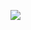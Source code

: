 [![](https://mermaid.ink/img/pako:eNptU81u2kAQfpXVnkCCKLbDnw-JWmijtheUVq1UnIMFpkECE1GjNgWkAFJRlapceorU5gkqOYATN_zkFcZv1JldYzlVfLB3Zmfm--abcY9X2zWL67zebH-qnpgdh70pGbZhM3yeVOAXuMEEXFjChsEiOAcvGAZD8PG0gRncgX_M0ul99jQBV-hZwBw2wSi8c3UmvHOyMcMPRsF3FgwZ3smoVVJkOwn4DWuGIS7cynDExQS08YSgowMZ2UjAT3CTkp8jXUoCaWJI6G0owl0MLTS2zz57a9jFnmhqjG0JPjIsZOQyuMfDFFtc45voIiH0zpDTPTWN7V8MZE6RcPpKn5UqcBmMMVM2KGqdwwoFg2UwDQFWAsAXnX3Frx9hSgWP4kXVPntWwU49rHODCaLsDAVCmDvwIoiwtk8EaTIjOl7TETwc1_ih2I8AaX32vAJXpDXJ76HY82i6LqwfEJWJ4ZSWGDZBlS6wM59UmglurjBjOCQopn-jgW4ljcQO24iRSwgytEkbhIh6XyC1v6LBGeJOGTLzhHMZ_AjnfiQKHMbGi5fDYHoQjutQ3L-SC8S2C5GASyLDEO46nsUERVJ1Ijkk41VebleOrHdy92ckcrTl_zNOUlr5EXKi3ouIldhRAioLo6zEkVhZrcAfMcw5_ZCRjqQGreit0PIG7U2sIyJ0zFO8ZXVaZqOGf3uPMAzunFgty-A6HmtW3ew2HYMb9gBDza7Tfn1mV7nudLpWindPa6ZjlRrmh47Z4nrdbH5E76lpv2-3W9sgNLne45-5ruzmd9RMNqfl86pSyGVyaoqfcT2tZnd3cupeXitoOU3LZAcp_kUUUHeymqYpWqagFtQ9tVAY_AMz1lS0?type=png)](https://mermaid.live/edit#pako:eNptU81u2kAQfpXVnkCCKLbDnw-JWmijtheUVq1UnIMFpkECE1GjNgWkAFJRlapceorU5gkqOYATN_zkFcZv1JldYzlVfLB3Zmfm--abcY9X2zWL67zebH-qnpgdh70pGbZhM3yeVOAXuMEEXFjChsEiOAcvGAZD8PG0gRncgX_M0ul99jQBV-hZwBw2wSi8c3UmvHOyMcMPRsF3FgwZ3smoVVJkOwn4DWuGIS7cynDExQS08YSgowMZ2UjAT3CTkp8jXUoCaWJI6G0owl0MLTS2zz57a9jFnmhqjG0JPjIsZOQyuMfDFFtc45voIiH0zpDTPTWN7V8MZE6RcPpKn5UqcBmMMVM2KGqdwwoFg2UwDQFWAsAXnX3Frx9hSgWP4kXVPntWwU49rHODCaLsDAVCmDvwIoiwtk8EaTIjOl7TETwc1_ih2I8AaX32vAJXpDXJ76HY82i6LqwfEJWJ4ZSWGDZBlS6wM59UmglurjBjOCQopn-jgW4ljcQO24iRSwgytEkbhIh6XyC1v6LBGeJOGTLzhHMZ_AjnfiQKHMbGi5fDYHoQjutQ3L-SC8S2C5GASyLDEO46nsUERVJ1Ijkk41VebleOrHdy92ckcrTl_zNOUlr5EXKi3ouIldhRAioLo6zEkVhZrcAfMcw5_ZCRjqQGreit0PIG7U2sIyJ0zFO8ZXVaZqOGf3uPMAzunFgty-A6HmtW3ew2HYMb9gBDza7Tfn1mV7nudLpWindPa6ZjlRrmh47Z4nrdbH5E76lpv2-3W9sgNLne45-5ruzmd9RMNqfl86pSyGVyaoqfcT2tZnd3cupeXitoOU3LZAcp_kUUUHeymqYpWqagFtQ9tVAY_AMz1lS0)
